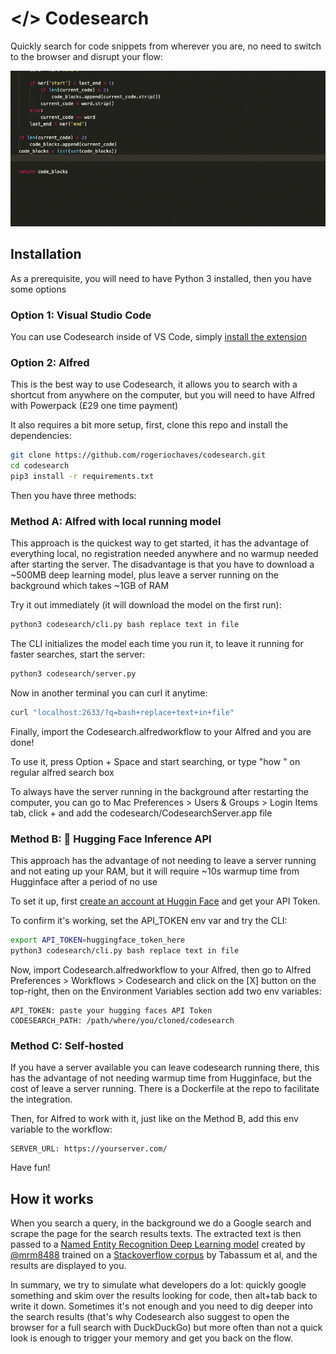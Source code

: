 # </> Codesearch

Quickly search for code snippets from wherever you are, no need to switch to the browser and disrupt your flow:

![Codesearch in Action GIF](codesearch.gif)

## Installation

As a prerequisite, you will need to have Python 3 installed, then you have some options

### Option 1: Visual Studio Code

You can use Codesearch inside of VS Code, simply [install the extension](https://marketplace.visualstudio.com/items?itemName=rogeriochaves.codesearch)

### Option 2: Alfred

This is the best way to use Codesearch, it allows you to search with a shortcut from anywhere on the computer, but you will need to have Alfred with Powerpack (£29 one time payment)

It also requires a bit more setup, first, clone this repo and install the dependencies:

```bash
git clone https://github.com/rogeriochaves/codesearch.git
cd codesearch
pip3 install -r requirements.txt
```

Then you have three methods:

### Method A: Alfred with local running model

This approach is the quickest way to get started, it has the advantage of everything local, no registration needed anywhere and no warmup needed after starting the server. The disadvantage is that you have to download a ~500MB deep learning model, plus leave a server running on the background which takes ~1GB of RAM

Try it out immediately (it will download the model on the first run):

```bash
python3 codesearch/cli.py bash replace text in file
```

The CLI initializes the model each time you run it, to leave it running for faster searches, start the server:

```bash
python3 codesearch/server.py
```

Now in another terminal you can curl it anytime:

```bash
curl "localhost:2633/?q=bash+replace+text+in+file"
```

Finally, import the Codesearch.alfredworkflow to your Alfred and you are done!

To use it, press Option + Space and start searching, or type "how <query>" on regular alfred search box

To always have the server running in the background after restarting the computer, you can go to Mac Preferences > Users & Groups > Login Items tab, click + and add the codesearch/CodesearchServer.app file

### Method B: 🤗 Hugging Face Inference API

This approach has the advantage of not needing to leave a server running and not eating up your RAM, but it will require ~10s warmup time from Hugginface after a period of no use

To set it up, first [create an account at Huggin Face](https://huggingface.co/join) and get your API Token.

To confirm it's working, set the API_TOKEN env var and try the CLI:

```bash
export API_TOKEN=huggingface_token_here
python3 codesearch/cli.py bash replace text in file
```

Now, import Codesearch.alfredworkflow to your Alfred, then go to Alfred Preferences > Workflows > Codesearch and click on the \[X\] button on the top-right, then on the Environment Variables section add two env variables:

```
API_TOKEN: paste your hugging faces API Token
CODESEARCH_PATH: /path/where/you/cloned/codesearch
```

### Method C: Self-hosted

If you have a server available you can leave codesearch running there, this has the advantage of not needing warmup time from Hugginface, but the cost of leave a server running. There is a Dockerfile at the repo to facilitate the integration.

Then, for Alfred to work with it, just like on the Method B, add this env variable to the workflow:

```
SERVER_URL: https://yourserver.com/
```

Have fun!

## How it works

When you search a query, in the background we do a Google search and scrape the page for the search results texts. The extracted text is then passed to a [Named Entity Recognition Deep Learning model](https://huggingface.co/mrm8488/codebert-base-finetuned-stackoverflow-ner) created by [@mrm8488](https://github.com/mrm8488) trained on a [Stackoverflow corpus](https://www.aclweb.org/anthology/2020.acl-main.443/) by Tabassum et al, and the results are displayed to you.

In summary, we try to simulate what developers do a lot: quickly google something and skim over the results looking for code, then alt+tab back to write it down. Sometimes it's not enough and you need to dig deeper into the search results (that's why Codesearch also suggest to open the browser for a full search with DuckDuckGo) but more often than not a quick look is enough to trigger your memory and get you back on the flow.
